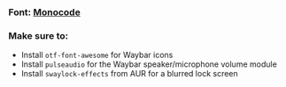 ### Font: [Monocode](https://github.com/aaronmbos/monocode)

### Make sure to:

- Install `otf-font-awesome` for Waybar icons
- Install `pulseaudio` for the Waybar speaker/microphone volume module
- Install `swaylock-effects` from AUR for a blurred lock screen
